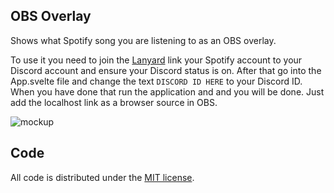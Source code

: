 ## OBS Overlay
Shows what Spotify song you are listening to as an OBS overlay. 

To use it you need to join the [Lanyard](https://discord.gg/lanyard) link your Spotify account to your Discord account and ensure your Discord status is on.
After that go into the App.svelte file and change the text `DISCORD ID HERE` to your Discord ID. When you have done that run the application and and you will be done.
Just add the localhost link as a browser source in OBS.

![mockup](https://i.imgur.com/MbPAsPX.png)

## Code

All code is distributed under the [MIT license](LICENSE).  
